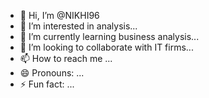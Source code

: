 - 👋 Hi, I’m @NIKHI96
- 👀 I’m interested in analysis...
- 🌱 I’m currently learning business analysis...
- 💞️ I’m looking to collaborate with IT firms...
- 📫 How to reach me ...
- 😄 Pronouns: ...
- ⚡ Fun fact: ...

<!---
NIKHI96/NIKHI96 is a ✨ special ✨ repository because its `README.md` (this file) appears on your GitHub profile.
You can click the Preview link to take a look at your changes.
--->
